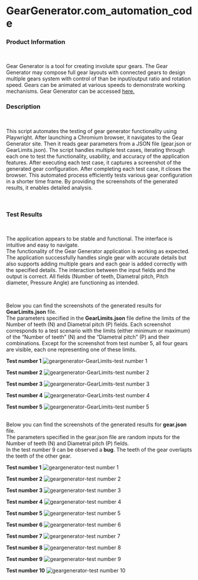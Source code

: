 # GearGenerator.com_automation_code

<h3>Product Information</h3><br> <p> Gear Generator is a tool for creating involute spur gears. The Gear Generator may compose full gear layouts with connected gears to design multiple gears system with control of than be input/output ratio and rotation speed. Gears can be animated at various speeds to demonstrate working mechanisms. Gear Generator can be accessed <a href="https://geargenerator.com/">here.</a> </p>

<h3>Description</h3><br> <p>This script automates the testing of gear generator functionality using Playwright. After launching a Chromium browser, it navigates to the Gear Generator site. Then it reads gear parameters from a JSON file (gear.json or GearLimits.json). The script handles multiple test cases, iterating through each one to test the functionality, usability, and accuracy of the application features. After executing each test case, it captures a screenshot of the generated gear configuration. After completing each test case, it closes the browser. This automated process efficiently tests various gear configuration in a shorter time frame. By providing the screenshots of the generated results, it enables detailed analysis. </p><br>
<h3>Test Results</h3><br> <p> The application appears to be stable and functional. The interface is intuitive and easy to navigate.<br>
The functionality of the Gear Generator application is working as expected. The application successfully handles single gear with accurate details but also supports adding multiple gears and each gear is added correctly with the specified details. The interaction between the input fields and the output is correct. All fields (Number of teeth, Diametral pitch, Pitch diameter, Pressure Angle) are functioning as intended.
</p><br>
<p>Below you can find the screenshots of the generated results for <strong>GearLimits.json</strong> file.<br>
The parameters specified in the <strong>GearLimits.json</strong> file define the limits of the Number of teeth (N) and Diametral pitch (P) fields.
Each screenshot corresponds to a test scenario with the limits (either minimum or maximum) of the “Number of teeth” (N) and the “Diametral pitch” (P) and their combinations. Except for the screenshot from test number 5, all four gears are visible, each one representing one of these limits.


**Test number 1**
![geargenerator-GearLimits-test number 1](https://github.com/SiposCristina/GearGenerator.com_automation_code/assets/157922599/2c1c3717-f0b6-41fa-b16d-5b8fb949276b)

**Test number 2**
![geargenerator-GearLimits-test number 2](https://github.com/SiposCristina/GearGenerator.com_automation_code/assets/157922599/1a8aab6b-ac7a-4dca-9df6-b85a2e7fc841)

**Test number 3**
![geargenerator-GearLimits-test number 3](https://github.com/SiposCristina/GearGenerator.com_automation_code/assets/157922599/ab4dbe60-17a1-4516-b62d-0e90aef30ff6)

**Test number 4**
![geargenerator-GearLimits-test number 4](https://github.com/SiposCristina/GearGenerator.com_automation_code/assets/157922599/5c8d973d-6a90-4105-80c8-5f850d000da8)

**Test number 5**
![geargenerator-GearLimits-test number 5](https://github.com/SiposCristina/GearGenerator.com_automation_code/assets/157922599/dc1843ae-8e73-47ef-883a-8d91ef935211)
<br>
<br>


<p>Below you can find the screenshots of the generated results for <strong>gear.json</strong> file.<br>
The parameters specified in the gear.json file are random inputs for the Number of teeth (N) and Diametral pitch (P) fields.<br>
In the test number 9 can be observed a <strong>bug</strong>. The teeth of the gear overlapts the teeth of the other gear.


**Test number 1**
![geargenerator-test number 1](https://github.com/SiposCristina/GearGenerator.com_automation_code/assets/157922599/40bcf65d-2dff-4a16-be02-8b647c1260cd)

**Test number 2**
![geargenerator-test number 2](https://github.com/SiposCristina/GearGenerator.com_automation_code/assets/157922599/c33ee5b6-262d-4e5f-8250-bf5555a1508c)

**Test number 3** 
![geargenerator-test number 3](https://github.com/SiposCristina/GearGenerator.com_automation_code/assets/157922599/9aa1b85a-ec95-4abd-8927-cac6e139d751)

**Test number 4**
![geargenerator-test number 4](https://github.com/SiposCristina/GearGenerator.com_automation_code/assets/157922599/8eedac12-d612-4fdc-ba49-355853537cc8)

**Test number 5**
![geargenerator-test number 5](https://github.com/SiposCristina/GearGenerator.com_automation_code/assets/157922599/4006a959-c37f-4f14-af50-7ad2f9cd4d66)

**Test number 6**
![geargenerator-test number 6](https://github.com/SiposCristina/GearGenerator.com_automation_code/assets/157922599/6c8c3e04-7fc3-43e3-b9bc-46f3141092f5)

**Test number 7**
![geargenerator-test number 7](https://github.com/SiposCristina/GearGenerator.com_automation_code/assets/157922599/7ae86582-9d20-45a6-935c-65b7d6da94cf)

**Test number 8**
![geargenerator-test number 8](https://github.com/SiposCristina/GearGenerator.com_automation_code/assets/157922599/d1b258bc-b546-4dba-88dd-b29f0fa6b369)

**Test number 9**
![geargenerator-test number 9](https://github.com/SiposCristina/GearGenerator.com_automation_code/assets/157922599/b97cd8c9-f282-4534-8290-8b20770d4247)

**Test number 10**
![geargenerator-test number 10](https://github.com/SiposCristina/GearGenerator.com_automation_code/assets/157922599/4ffe40d4-94a2-4982-920e-749514b6aa74)

